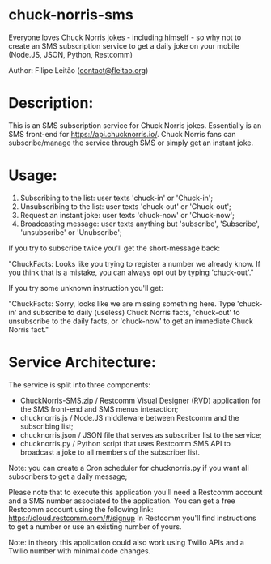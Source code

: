 # chuck-norris-sms
Everyone loves Chuck Norris jokes - including himself - so why not to create an SMS subscription service to get a daily 
joke on your mobile (Node.JS, JSON, Python, Restcomm)

Author: 
Filipe Leitão (contact@fleitao.org)

# Description:
This is an SMS subscription service for Chuck Norris jokes. Essentially is an SMS front-end for https://api.chucknorris.io/.
Chuck Norris fans can subscribe/manage the service through SMS or simply get an instant joke.

# Usage:
1) Subscribing to the list: user texts 'chuck-in' or 'Chuck-in';
2) Unsubscribing to the list: user texts 'chuck-out' or 'Chuck-out';
3) Request an instant joke: user texts 'chuck-now' or 'Chuck-now';
4) Broadcasting message: user texts anything but 'subscribe', 'Subscribe', 'unsubscribe' or 'Unubscribe';

If you try to subscribe twice you'll get the short-message back:

"ChuckFacts: Looks like you trying to register a number we already know. If you think that is a mistake, 
you can always opt out by typing 'chuck-out'."

If you try some unknown instruction you'll get:

"ChuckFacts: Sorry, looks like we are missing something here. Type 'chuck-in' and subscribe to daily (useless) 
Chuck Norris facts, 'chuck-out' to unsubscribe to the daily facts, or 'chuck-now' to get an immediate Chuck Norris fact."

# Service Architecture:
The service is split into three components: 
- ChuckNorris-SMS.zip / Restcomm Visual Designer (RVD) application for the SMS front-end and SMS menus interaction;
- chucknorris.js / Node.JS middleware between Restcomm and the subscribing list;
- chucknorris.json / JSON file that serves as subscriber list to the service; 
- chucknorris.py / Python script that uses Restcomm SMS API to broadcast a joke to all members of the subscriber list. 

Note: you can create a Cron scheduler for chucknorris.py if you want all subscribers to get a daily message;

Please note that to execute this application you'll need a Restcomm account and a SMS number associated to the application.
You can get a free Restcomm account using the following link: https://cloud.restcomm.com/#/signup
In Restcomm you'll find instructions to get a number or use an existing number of yours.

Note: in theory this application could also work using Twilio APIs and a Twilio number with minimal code changes.
